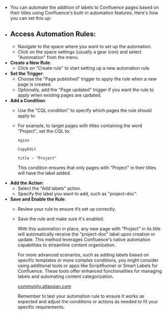 - You can automate the addition of labels to Confluence pages based on their titles using Confluence's built-in automation features. Here's how you can set this up:
- ## **Access Automation Rules**:
	- Navigate to the space where you want to set up the automation.
	- Click on the space settings (usually a gear icon) and select "Automation" from the menu.
- **Create a New Rule**:
	- Click on "Create rule" to start setting up a new automation rule.
- **Set the Trigger**:
	- Choose the "Page published" trigger to apply the rule when a new page is created.
	- Optionally, add the "Page updated" trigger if you want the rule to apply when existing pages are updated.
- **Add a Condition**:
	- Use the "CQL condition" to specify which pages the rule should apply to.
	- For example, to target pages with titles containing the word "Project", set the CQL to:
	  
	  ```
	  nginx
	  
	  CopyEdit
	  
	  title ~ "Project"
	  ```
	  
	  This condition ensures that only pages with "Project" in their titles will have the label added.
- **Add the Action**:
	- Select the "Add labels" action.
	- Specify the label you want to add, such as "project-doc".
- **Save and Enable the Rule**:
	- Review your rule to ensure it’s set up correctly.
	- Save the rule and make sure it's enabled.
	  
	  With this automation in place, any new page with "Project" in its title will automatically receive the "project-doc" label upon creation or update. This method leverages Confluence's native automation capabilities to streamline content organization.
	  
	  For more advanced scenarios, such as adding labels based on specific templates or more complex conditions, you might consider using additional tools or apps like ScriptRunner or Smart Labels for Confluence. These tools offer enhanced functionalities for managing labels and automating content categorization. 
	  
	  [community.atlassian.com](https://community.atlassian.com/t5/Confluence-questions/Auto-Labeling-Solution-for-Confluence-Pages/qaq-p/2364865?utm_source=chatgpt.com)
	  
	  Remember to test your automation rule to ensure it works as expected and adjust the conditions or actions as needed to fit your specific requirements.